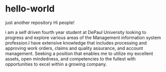 # hello-world
just another repository 
Hi people!

i am a self driven fourth year student at DePaul University looking to progress and explore various areas of the Management information system profession.I have  extensive knowledge that includes processing and approving work orders, claims and quality assurance, and account management. Seeking a position that enables me to utilize my excellent assets, open mindedness, and competencies to the fullest with opportunities to excel within a growing company.
